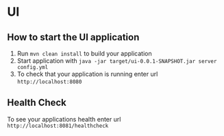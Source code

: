 # UI

How to start the UI application
---

1. Run `mvn clean install` to build your application
1. Start application with `java -jar target/ui-0.0.1-SNAPSHOT.jar server config.yml`
1. To check that your application is running enter url `http://localhost:8080`

Health Check
---

To see your applications health enter url `http://localhost:8081/healthcheck`
